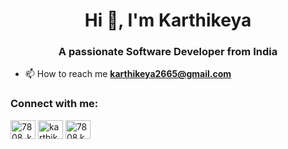 <h1 align="center">Hi 👋, I'm Karthikeya</h1>
<h3 align="center">A passionate Software Developer from India</h3>

- 📫 How to reach me **karthikeya2665@gmail.com**

<h3 align="left">Connect with me:</h3>
<p align="left">
<a href="https://twitter.com/7808_kk" target="_blank"><img align="center" src="https://raw.githubusercontent.com/rahuldkjain/github-profile-readme-generator/master/src/images/icons/Social/twitter.svg" alt="7808_kk" height="30" width="40" /></a>
<a href="https://linkedin.com/in/karthikeya-b-55b983256" target="_blank"><img align="center" src="https://raw.githubusercontent.com/rahuldkjain/github-profile-readme-generator/master/src/images/icons/Social/linked-in-alt.svg" alt="karthikeya-b-55b983256" height="30" width="40" /></a>
<a href="https://instagram.com/7808.kk" target="_blank"><img align="center" src="https://raw.githubusercontent.com/rahuldkjain/github-profile-readme-generator/master/src/images/icons/Social/instagram.svg" alt="7808.kk" height="30" width="40" /></a>
</p>


